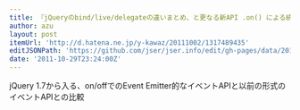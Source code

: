```yaml
---
title: 『jQueryのbind/live/delegateの違いまとめ、と更なる新API .on() による統合 - y-kawazの日記』
author: azu
layout: post
itemUrl: 'http://d.hatena.ne.jp/y-kawaz/20111002/1317489435'
editJSONPath: 'https://github.com/jser/jser.info/edit/gh-pages/data/2011/10/index.json'
date: '2011-10-29T23:24:00Z'
---
```

jQuery 1.7から入る、on/offでのEvent Emitter的なイベントAPIと以前の形式のイベントAPIとの比較
